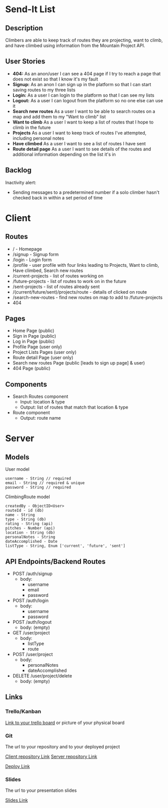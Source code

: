 # Send-It List

## Description

Climbers are able to keep track of routes they are projecting, want to climb, and have climbed using information from the Mountain Project API.

## User Stories

-  **404:** As an anon/user I can see a 404 page if I try to reach a page that does not exist so that I know it's my fault
-  **Signup:** As an anon I can sign up in the platform so that I can start saving routes to my three lists
-  **Login:** As a user I can login to the platform so that I can see my lists
-  **Logout:** As a user I can logout from the platform so no one else can use it
-  **Search new routes** As a user I want to be able to search routes on a map and add them to my "Want to climb" list
-  **Want to climb** As a user I want to keep a list of routes that I hope to climb in the future
-  **Projects** As a user I want to keep track of routes I've attempted, including personal notes
-  **Have climbed** As a user I want to see a list of routes I have sent
-  **Route detail page** As a user I want to see details of the routes and additional information depending on the list it's in

## Backlog

Inactivity alert:
- Sending messages to a predetermined number if a solo climber hasn't checked back in within a set period of time
  
# Client

## Routes

- / - Homepage
- /signup - Signup form
- /login - Login form
- /profile - user profile with four links leading to Projects, Want to climb, Have climbed, Search new routes
- /current-projects - list of routes working on
- /future-projects - list of routes to work on in the future
- /sent-projects - list of routes already sent
- /(current/future/sent)/projects/route - details of clicked on route
- /search-new-routes - find new routes on map to add to /future-projects
- 404

## Pages

- Home Page (public)
- Sign in Page (public)
- Log in Page (public)
- Profile Page (user only)
- Project Lists Pages (user only)
- Route detail Page (user only)
- Search new routes Page (public [leads to sign up page] & user)
- 404 Page (public)

## Components

- Search Routes component
  - Input: location & type
  - Output: list of routes that match that location & type
- Route component
  - Output: route name  

# Server

## Models

User model

```
username - String // required
email - String // required & unique
password - String // required
```

ClimbingRoute model

```
createdBy - ObjectID<User>
routeId - id (db)
name - String 
type - String (db)
rating - String (api)
pitches - Number (api)
location - String (db)
personalNotes - String
dateAccomplished - Date
listType - String, Enum ['current', 'future', 'sent']

```

## API Endpoints/Backend Routes

- POST /auth/signup
  - body:
    - username
    - email
    - password
- POST /auth/login
  - body:
    - username
    - password
- POST /auth/logout
  - body: (empty)
- GET /user/project
  - body:
    - listType
    - route
- POST /user/project
  - body:
    - personalNotes
    - dateAccomplished
- DELETE /user/project/delete
  - body: (empty)
  

## Links

### Trello/Kanban

[Link to your trello board](https://trello.com) or picture of your physical board

### Git

The url to your repository and to your deployed project

[Client repository Link](http://github.com)
[Server repository Link](http://github.com)

[Deploy Link](http://heroku.com)

### Slides

The url to your presentation slides

[Slides Link](http://slides.com)
